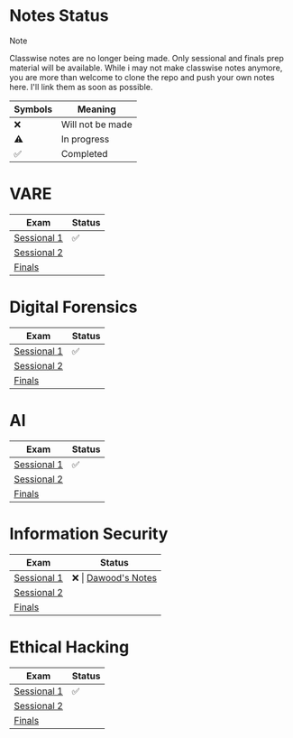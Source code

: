 # Notes Status

> [!NOTE]
> Classwise notes are no longer being made. Only sessional and finals prep material will be available.
> While i may not make classwise notes anymore, you are more than welcome to clone the repo and push your own notes here. I'll link them as soon as possible.

| Symbols            | Meaning          |
| ------------------ | ---------------- |
| :x:                | Will not be made |
| :warning:          | In progress      |
| :white_check_mark: | Completed        |

# VARE
<!--

| Week #  | Date                                               | Status     | Content         |
| ------- | -------------------------------------------------- | ---------- | --------------- |
| Week 1  | 23rd Jan, 2024                                     | N/A        | Class Cancelled |
| Week 1  | [25th Jan, 2024](VARE/1_VARE_25th_Jan,%202024.md)  | Incomplete |                 |
| Week 2  | [30th Jan, 2024](VARE/2_VARE_30th_Jan,%202024.md)  | Incomplete |                 |
| Week 2  | [1st Feb, 2024](VARE/3_VARE_1st_Feb,%202024.md)    |            |                 |
| Week 3  | [6th Feb, 2024](VARE/4_VARE_6th_Feb,%202024.md)    |            |                 |
| Week 3  | [8th Feb, 2024](VARE/5_VARE_8th_Feb,%202024.md)    |            |                 |
| Week 4  | [13th Feb, 2024](VARE/6_VARE_13th_Feb,%202024.md)  |            |                 |
| Week 4  | [15th Feb, 2024](VARE/7_VARE_15th_Feb,%202024.md)  |            |                 |
| Week 5  | [20th Feb, 2024](VARE/8_VARE_20th_Feb,%202024.md)  |            |                 |
| Week 5  | [22nd Feb, 2024](VARE/9_VARE_22nd_Feb,%202024.md)  |            |                 |
| Week 6  | [27th Feb, 2024](VARE/10_VARE_27th_Feb,%202024.md) |            |                 |
| Week 6  | [29th Feb, 2024](VARE/11_VARE_29th_Feb,%202024.md) |            |                 |
| Week 7  | [5th Mar, 2024](VARE/12_VARE_5th_Mar,%202024.md)   |            |                 |
| Week 7  | [7th Mar, 2024](VARE/13_VARE_7th_Mar,%202024.md)   |            |                 |
| Week 8  | [12th Mar, 2024](VARE/14_VARE_12th_Mar,%202024.md) |            |                 |
| Week 8  | [14th Mar, 2024](VARE/15_VARE_14th_Mar,%202024.md) |            |                 |
| Week 9  | [19th Mar, 2024](VARE/16_VARE_19th_Mar,%202024.md) |            |                 |
| Week 9  | [21th Mar, 2024](VARE/17_VARE_21th_Mar,%202024.md) |            |                 |
| Week 10 | [26th Mar, 2024](VARE/18_VARE_26th_Mar,%202024.md) |            |                 |
| Week 10 | [28th Mar, 2024](VARE/19_VARE_28th_Mar,%202024.md) |            |                 |
| Week 11 | [2nd Apr, 2024](VARE/20_VARE_2nd_Apr,%202024.md)   |            |                 |
| Week 11 | [4th Apr, 2024](VARE/21_VARE_4th_Apr,%202024.md)   |            |                 |
| Week 12 | [9th Apr, 2024](VARE/22_VARE_9th_Apr,%202024.md)   |            |                 |
| Week 12 | [11th Apr, 2024](VARE/23_VARE_11th_Apr,%202024.md) |            |                 |
| Week 13 | [16th Apr, 2024](VARE/24_VARE_16th_Apr,%202024.md) |            |                 |
| Week 13 | [18th Apr, 2024](VARE/25_VARE_18th_Apr,%202024.md) |            |                 |
| Week 14 | [23rd Apr, 2024](VARE/26_VARE_23rd_Apr,%202024.md) |            |                 |
| Week 14 | [25th Apr, 2024](VARE/27_VARE_25th_Apr,%202024.md) |            |                 |
| Week 15 | [30th Apr, 2024](VARE/28_VARE_30th_Apr,%202024.md) |            |                 |
| Week 15 | [2nd May, 2024](VARE/29_VARE_2nd_May,%202024.md)   |            |                 |
| Week 16 | [7th May, 2024](VARE/30_VARE_7th_May,%202024.md)   |            |                 |
| Week 16 | [9th May, 2024](VARE/31_VARE_9th_May,%202024.md)   |            |                 |
| Week 17 | [14th May, 2024](VARE/32_VARE_14th_May,%202024.md) |            |                 |
| Week 17 | [16th May, 2024](VARE/33_VARE_16th_May,%202024.md) |            |                 |
-->

| Exam                                                                     | Status             |
| ------------------------------------------------------------------------ | ------------------ |
| [Sessional 1](VARE/Sessional%201%20Prep/Sessional%201%20Prep%20Notes.md) | :white_check_mark: |
| [Sessional 2](VARE/Sessional%202%20Prep/Sessional%202%20Prep%20Notes.md) |                    |
| [Finals](VARE/Finals%20Prep/Finals%20Prep%20Notes.md)                    |                    |

# Digital Forensics
<!--
| Week #  | Date                                                         | Status     | Content         |
| ------- | ------------------------------------------------------------ | ---------- | --------------- |
| Week 1  | 23rd Jan, 2024                                               | N/A        | Class Cancelled |
| Week 1  | 25th Jan, 2024                                               | N/A        | Class Cancelled |
| Week 2  | 30th Jan, 2024                                               | N/A        | Class Cancelled |
| Week 2  | [1st Feb, 2024](Forensics/3_Forensics_1st_Feb,%202024.md)    | Incomplete |                 |
| Week 3  | [6th Feb, 2024](Forensics/4_Forensics_6th_Feb,%202024.md)    |            |                 |
| Week 3  | [8th Feb, 2024](Forensics/5_Forensics_8th_Feb,%202024.md)    |            |                 |
| Week 4  | [13th Feb, 2024](Forensics/6_Forensics_13th_Feb,%202024.md)  |            |                 |
| Week 4  | [15th Feb, 2024](Forensics/7_Forensics_15th_Feb,%202024.md)  |            |                 |
| Week 5  | [20th Feb, 2024](Forensics/8_Forensics_20th_Feb,%202024.md)  |            |                 |
| Week 5  | [22nd Feb, 2024](Forensics/9_Forensics_22nd_Feb,%202024.md)  |            |                 |
| Week 6  | [27th Feb, 2024](Forensics/10_Forensics_27th_Feb,%202024.md) |            |                 |
| Week 6  | [29th Feb, 2024](Forensics/11_Forensics_29th_Feb,%202024.md) |            |                 |
| Week 7  | [5th Mar, 2024](Forensics/12_Forensics_5th_Mar,%202024.md)   |            |                 |
| Week 7  | [7th Mar, 2024](Forensics/13_Forensics_7th_Mar,%202024.md)   |            |                 |
| Week 8  | [12th Mar, 2024](Forensics/14_Forensics_12th_Mar,%202024.md) |            |                 |
| Week 8  | [14th Mar, 2024](Forensics/15_Forensics_14th_Mar,%202024.md) |            |                 |
| Week 9  | [19th Mar, 2024](Forensics/16_Forensics_19th_Mar,%202024.md) |            |                 |
| Week 9  | [21th Mar, 2024](Forensics/17_Forensics_21th_Mar,%202024.md) |            |                 |
| Week 10 | [26th Mar, 2024](Forensics/18_Forensics_26th_Mar,%202024.md) |            |                 |
| Week 10 | [28th Mar, 2024](Forensics/19_Forensics_28th_Mar,%202024.md) |            |                 |
| Week 11 | [2nd Apr, 2024](Forensics/20_Forensics_2nd_Apr,%202024.md)   |            |                 |
| Week 11 | [4th Apr, 2024](Forensics/21_Forensics_4th_Apr,%202024.md)   |            |                 |
| Week 12 | [9th Apr, 2024](Forensics/22_Forensics_9th_Apr,%202024.md)   |            |                 |
| Week 12 | [11th Apr, 2024](Forensics/23_Forensics_11th_Apr,%202024.md) |            |                 |
| Week 13 | [16th Apr, 2024](Forensics/24_Forensics_16th_Apr,%202024.md) |            |                 |
| Week 13 | [18th Apr, 2024](Forensics/25_Forensics_18th_Apr,%202024.md) |            |                 |
| Week 14 | [23rd Apr, 2024](Forensics/26_Forensics_23rd_Apr,%202024.md) |            |                 |
| Week 14 | [25th Apr, 2024](Forensics/27_Forensics_25th_Apr,%202024.md) |            |                 |
| Week 15 | [30th Apr, 2024](Forensics/28_Forensics_30th_Apr,%202024.md) |            |                 |
| Week 15 | [2nd May, 2024](Forensics/29_Forensics_2nd_May,%202024.md)   |            |                 |
| Week 16 | [7th May, 2024](Forensics/30_Forensics_7th_May,%202024.md)   |            |                 |
| Week 16 | [9th May, 2024](Forensics/31_Forensics_9th_May,%202024.md)   |            |                 |
| Week 17 | [14th May, 2024](Forensics/32_Forensics_14th_May,%202024.md) |            |                 |
| Week 17 | [16th May, 2024](Forensics/33_Forensics_16th_May,%202024.md) |            |                 |
-->

| Exam                                                                          | Status             |
| ----------------------------------------------------------------------------- | ------------------ |
| [Sessional 1](Forensics/Sessional%201%20Prep/Sessional%201%20Prep%20Notes.md) | :white_check_mark: |
| [Sessional 2](Forensics/Sessional%202%20Prep/Sessional%202%20Prep%20Notes.md) |                    |
| [Finals](Forensics/Finals%20Prep/Finals%20Prep%20Notes.md)                    |                    |


# AI
<!--
| Week #  | Date                                           | Status       | Content         |
| ------- | ---------------------------------------------- | ------------ | --------------- |
| Week 1  | 23rd Jan, 2024                                 | N/A          | Class Cancelled |
| Week 1  | [25th Jan, 2024](AI/1_AI_25th_Jan,%202024.md)  | Complete-ish | Introductory    |
| Week 2  | [30th Jan, 2024](AI/2_AI_30th_Jan,%202024.md)  | Incomplete   | AI Chapter 1    |
| Week 2  | 1st Feb, 2024                                  | N/A          | Quiz            |
| Week 3  | [6th Feb, 2024](AI/4_AI_6th_Feb,%202024.md)    |              |                 |
| Week 3  | [8th Feb, 2024](AI/5_AI_8th_Feb,%202024.md)    |              |                 |
| Week 4  | [13th Feb, 2024](AI/6_AI_13th_Feb,%202024.md)  |              |                 |
| Week 4  | [15th Feb, 2024](AI/7_AI_15th_Feb,%202024.md)  |              |                 |
| Week 5  | [20th Feb, 2024](AI/8_AI_20th_Feb,%202024.md)  |              |                 |
| Week 5  | [22nd Feb, 2024](AI/9_AI_22nd_Feb,%202024.md)  |              |                 |
| Week 6  | [27th Feb, 2024](AI/10_AI_27th_Feb,%202024.md) |              |                 |
| Week 6  | [29th Feb, 2024](AI/11_AI_29th_Feb,%202024.md) |              |                 |
| Week 7  | [5th Mar, 2024](AI/12_AI_5th_Mar,%202024.md)   |              |                 |
| Week 7  | [7th Mar, 2024](AI/13_AI_7th_Mar,%202024.md)   |              |                 |
| Week 8  | [12th Mar, 2024](AI/14_AI_12th_Mar,%202024.md) |              |                 |
| Week 8  | [14th Mar, 2024](AI/15_AI_14th_Mar,%202024.md) |              |                 |
| Week 9  | [19th Mar, 2024](AI/16_AI_19th_Mar,%202024.md) |              |                 |
| Week 9  | [21th Mar, 2024](AI/17_AI_21th_Mar,%202024.md) |              |                 |
| Week 10 | [26th Mar, 2024](AI/18_AI_26th_Mar,%202024.md) |              |                 |
| Week 10 | [28th Mar, 2024](AI/19_AI_28th_Mar,%202024.md) |              |                 |
| Week 11 | [2nd Apr, 2024](AI/20_AI_2nd_Apr,%202024.md)   |              |                 |
| Week 11 | [4th Apr, 2024](AI/21_AI_4th_Apr,%202024.md)   |              |                 |
| Week 12 | [9th Apr, 2024](AI/22_AI_9th_Apr,%202024.md)   |              |                 |
| Week 12 | [11th Apr, 2024](AI/23_AI_11th_Apr,%202024.md) |              |                 |
| Week 13 | [16th Apr, 2024](AI/24_AI_16th_Apr,%202024.md) |              |                 |
| Week 13 | [18th Apr, 2024](AI/25_AI_18th_Apr,%202024.md) |              |                 |
| Week 14 | [23rd Apr, 2024](AI/26_AI_23rd_Apr,%202024.md) |              |                 |
| Week 14 | [25th Apr, 2024](AI/27_AI_25th_Apr,%202024.md) |              |                 |
| Week 15 | [30th Apr, 2024](AI/28_AI_30th_Apr,%202024.md) |              |                 |
| Week 15 | [2nd May, 2024](AI/29_AI_2nd_May,%202024.md)   |              |                 |
| Week 16 | [7th May, 2024](AI/30_AI_7th_May,%202024.md)   |              |                 |
| Week 16 | [9th May, 2024](AI/31_AI_9th_May,%202024.md)   |              |                 |
| Week 17 | [14th May, 2024](AI/32_AI_14th_May,%202024.md) |              |                 |
| Week 17 | [16th May, 2024](AI/33_AI_16th_May,%202024.md) |              |                 |
-->


| Exam                                                                   | Status             |
| ---------------------------------------------------------------------- | ------------------ |
| [Sessional 1](AI/Sessional%201%20Prep/Sessional%201%20Prep%20Notes.md) | :white_check_mark: |
| [Sessional 2](AI/Sessional%202%20Prep/Sessional%202%20Prep%20Notes.md) |                    |
| [Finals](AI/Finals%20Prep/Finals%20Prep%20Notes.md)                    |                    |

# Information Security
<!--
| Week #  | Date                                                     | Status | Content         |
| ------- | -------------------------------------------------------- | ------ | --------------- |
| Week 1  | 23rd Jan, 2024                                           | N/A    | Class Cancelled |
| Week 1  | 25th Jan, 2024                                           | N/A    | Introductory    |
| Week 2  | 30th Jan, 2024                                           | N/A    | Quiz            |
| Week 2  | [1st Feb, 2024](InfoSec/3_InfoSec_1st_Feb,%202024.md)    |        | Some note       |
| Week 3  | [6th Feb, 2024](InfoSec/4_InfoSec_6th_Feb,%202024.md)    |        |                 |
| Week 3  | [8th Feb, 2024](InfoSec/5_InfoSec_8th_Feb,%202024.md)    |        |                 |
| Week 4  | [13th Feb, 2024](InfoSec/6_InfoSec_15th_Feb,%202024.md)  |        | Fiestal Cipher  |
| Week 4  | [15th Feb, 2024](InfoSec/7_InfoSec_16th_Feb,%202024.md)  |        | Galloa Fields   |
| Week 5  | [20th Feb, 2024](InfoSec/8_InfoSec_20th_Feb,%202024.md)  |        |                 |
| Week 5  | [22nd Feb, 2024](InfoSec/9_InfoSec_22nd_Feb,%202024.md)  |        |                 |
| Week 6  | [27th Feb, 2024](InfoSec/10_InfoSec_27th_Feb,%202024.md) |        |                 |
| Week 6  | [29th Feb, 2024](InfoSec/11_InfoSec_29th_Feb,%202024.md) |        |                 |
| Week 7  | [5th Mar, 2024](InfoSec/12_InfoSec_5th_Mar,%202024.md)   |        |                 |
| Week 7  | [7th Mar, 2024](InfoSec/13_InfoSec_7th_Mar,%202024.md)   |        |                 |
| Week 8  | [12th Mar, 2024](InfoSec/14_InfoSec_12th_Mar,%202024.md) |        |                 |
| Week 8  | [14th Mar, 2024](InfoSec/15_InfoSec_14th_Mar,%202024.md) |        |                 |
| Week 9  | [19th Mar, 2024](InfoSec/16_InfoSec_19th_Mar,%202024.md) |        |                 |
| Week 9  | [21th Mar, 2024](InfoSec/17_InfoSec_21th_Mar,%202024.md) |        |                 |
| Week 10 | [26th Mar, 2024](InfoSec/18_InfoSec_26th_Mar,%202024.md) |        |                 |
| Week 10 | [28th Mar, 2024](InfoSec/19_InfoSec_28th_Mar,%202024.md) |        |                 |
| Week 11 | [2nd Apr, 2024](InfoSec/20_InfoSec_2nd_Apr,%202024.md)   |        |                 |
| Week 11 | [4th Apr, 2024](InfoSec/21_InfoSec_4th_Apr,%202024.md)   |        |                 |
| Week 12 | [9th Apr, 2024](InfoSec/22_InfoSec_9th_Apr,%202024.md)   |        |                 |
| Week 12 | [11th Apr, 2024](InfoSec/23_InfoSec_11th_Apr,%202024.md) |        |                 |
| Week 13 | [16th Apr, 2024](InfoSec/24_InfoSec_16th_Apr,%202024.md) |        |                 |
| Week 13 | [18th Apr, 2024](InfoSec/25_InfoSec_18th_Apr,%202024.md) |        |                 |
| Week 14 | [23rd Apr, 2024](InfoSec/26_InfoSec_23rd_Apr,%202024.md) |        |                 |
| Week 14 | [25th Apr, 2024](InfoSec/27_InfoSec_25th_Apr,%202024.md) |        |                 |
| Week 15 | [30th Apr, 2024](InfoSec/28_InfoSec_30th_Apr,%202024.md) |        |                 |
| Week 15 | [2nd May, 2024](InfoSec/29_InfoSec_2nd_May,%202024.md)   |        |                 |
| Week 16 | [7th May, 2024](InfoSec/30_InfoSec_7th_May,%202024.md)   |        |                 |
| Week 16 | [9th May, 2024](InfoSec/31_InfoSec_9th_May,%202024.md)   |        |                 |
| Week 17 | [14th May, 2024](InfoSec/32_InfoSec_14th_May,%202024.md) |        |                 |
| Week 17 | [16th May, 2024](InfoSec/33_InfoSec_16th_May,%202024.md) |        |                 |
-->


| Exam                                                                        | Status                                                                                                             |
| --------------------------------------------------------------------------- | ------------------------------------------------------------------------------------------------------------------ |
| [Sessional 1](InfoSec/Sessional%201%20Prep/Sessional%201%20Prep%20Notes.md) | :x: \|  [Dawood's Notes](https://github.com/4W4I5/Semester-6-Notes/blob/main/InfoSec/Info_sec/Info%20sec%20P1.pdf) |
| [Sessional 2](InfoSec/Sessional%202%20Prep/Sessional%202%20Prep%20Notes.md) |                                                                                                                    |
| [Finals](InfoSec/Finals%20Prep/Finals%20Prep%20Notes.md)                    |                                                                                                                    |



# Ethical Hacking
<!--
| Week #  | Date                                                                         | Status | Content         |
| ------- | ---------------------------------------------------------------------------- | ------ | --------------- |
| Week 1  | 22nd Jan, 2024                                                               | N/A    | Nothing to note |
| Week 1  | [24th Jan, 2024](Ethical%20Hacking/0_1_Ethical%20Hacking_24_Jan,%202024.md)  | N/A    | Some notes?     |
| Week 2  | 29th Jan, 2024                                                               | N/A    | Class Cancelled |
| Week 2  | [31st Jan, 2024](Ethical%20Hacking/1_Ethical%20Hacking_31st_Jan,%202024.md)  |        |                 |
| Week 3  | [5th Feb, 2024](Ethical%20Hacking/2_Ethical%20Hacking_5th_Feb,%202024.md)    |        |                 |
| Week 3  | [7th Feb, 2024](Ethical%20Hacking/3_Ethical%20Hacking_7th_Feb,%202024.md)    |        |                 |
| Week 4  | [12th Feb, 2024](Ethical%20Hacking/4_Ethical%20Hacking_12th_Feb,%202024.md)  |        | Some notes?     |
| Week 4  | [14th Feb, 2024](Ethical%20Hacking/5_Ethical%20Hacking_14th_Feb,%202024.md)  |        | Some notes?     |
| Week 5  | [19th Feb, 2024](Ethical%20Hacking/6_Ethical%20Hacking_19th_Feb,%202024.md)  |        |                 |
| Week 5  | [21st Feb, 2024](Ethical%20Hacking/7_Ethical%20Hacking_21st_Feb,%202024.md)  |        |                 |
| Week 6  | [26th Feb, 2024](Ethical%20Hacking/8_Ethical%20Hacking_26th_Feb,%202024.md)  |        |                 |
| Week 6  | [28th Feb, 2024](Ethical%20Hacking/9_Ethical%20Hacking_28th_Feb,%202024.md)  |        |                 |
| Week 7  | [4th Mar, 2024](Ethical%20Hacking/10_Ethical%20Hacking_4th_Mar,%202024.md)   |        |                 |
| Week 7  | [6th Mar, 2024](Ethical%20Hacking/11_Ethical%20Hacking_6th_Mar,%202024.md)   |        |                 |
| Week 8  | [11th Mar, 2024](Ethical%20Hacking/12_Ethical%20Hacking_11th_Mar,%202024.md) |        |                 |
| Week 8  | [13th Mar, 2024](Ethical%20Hacking/13_Ethical%20Hacking_13th_Mar,%202024.md) |        |                 |
| Week 9  | [18th Mar, 2024](Ethical%20Hacking/14_Ethical%20Hacking_18th_Mar,%202024.md) |        |                 |
| Week 9  | [20th Mar, 2024](Ethical%20Hacking/15_Ethical%20Hacking_20th_Mar,%202024.md) |        |                 |
| Week 10 | [25th Mar, 2024](Ethical%20Hacking/16_Ethical%20Hacking_25th_Mar,%202024.md) |        |                 |
| Week 10 | [27th Mar, 2024](Ethical%20Hacking/17_Ethical%20Hacking_27th_Mar,%202024.md) |        |                 |
| Week 11 | [1st Apr, 2024](Ethical%20Hacking/18_Ethical%20Hacking_1st_Apr,%202024.md)   |        |                 |
| Week 11 | [3rd Apr, 2024](Ethical%20Hacking/19_Ethical%20Hacking_3rd_Apr,%202024.md)   |        |                 |
| Week 12 | [8th Apr, 2024](Ethical%20Hacking/20_Ethical%20Hacking_8th_Apr,%202024.md)   |        |                 |
| Week 12 | [10th Apr, 2024](Ethical%20Hacking/21_Ethical%20Hacking_10th_Apr,%202024.md) |        |                 |
| Week 13 | [15th Apr, 2024](Ethical%20Hacking/22_Ethical%20Hacking_15th_Apr,%202024.md) |        |                 |
| Week 13 | [17th Apr, 2024](Ethical%20Hacking/23_Ethical%20Hacking_17th_Apr,%202024.md) |        |                 |
| Week 14 | [22nd Apr, 2024](Ethical%20Hacking/24_Ethical%20Hacking_22nd_Apr,%202024.md) |        |                 |
| Week 14 | [24th Apr, 2024](Ethical%20Hacking/25_Ethical%20Hacking_24th_Apr,%202024.md) |        |                 |
| Week 15 | [29th Apr, 2024](Ethical%20Hacking/26_Ethical%20Hacking_29th_Apr,%202024.md) |        |                 |
| Week 15 | [1st May, 2024](Ethical%20Hacking/27_Ethical%20Hacking_1st_May,%202024.md)   |        |                 |
| Week 16 | [6th May, 2024](Ethical%20Hacking/28_Ethical%20Hacking_6th_May,%202024.md)   |        |                 |
| Week 16 | [8th May, 2024](Ethical%20Hacking/29_Ethical%20Hacking_8th_May,%202024.md)   |        |                 |
| Week 17 | [13th May, 2024](Ethical%20Hacking/30_Ethical%20Hacking_13th_May,%202024.md) |        |                 |
| Week 17 | [15th May, 2024](Ethical%20Hacking/31_Ethical%20Hacking_15th_May,%202024.md) |        |                 |
-->


| Exam                                                                                  | Status             |
| ------------------------------------------------------------------------------------- | ------------------ |
| [Sessional 1](Ethical%20Hacking/Sessional%201%20Prep/Sessional%201%20Prep%20Notes.md) | :white_check_mark: |
| [Sessional 2](Ethical%20Hacking/Sessional%202%20Prep/Sessional%202%20Prep%20Notes.md) |                    |
| [Finals](Ethical%20Hacking/Finals%20Prep/Finals%20Prep%20Notes.md)                    |                    |